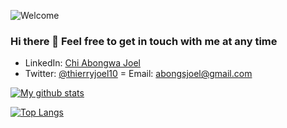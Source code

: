 ![Welcome](../main/banner2.png)

### Hi there 👋 Feel free to get in touch with me at any time

- LinkedIn: [Chi Abongwa Joel](https://www.linkedin.com/in/chi-abongwa-joel-b4285a97/)
- Twitter: [@thierryjoel10](https://twitter.com/ThierryJoel10)
= Email: abongsjoel@gmail.com


[![My github stats](https://github-readme-stats.vercel.app/api?username=abongsjoel&show_icons=true)](https://github.com/abongsjoel/github-readme-stats)


[![Top Langs](https://github-readme-stats.vercel.app/api/top-langs/?username=abongsjoel&layout=compact)](https://github.com/abongsjoel/github-readme-stats)


<!--
**abongsjoel/abongsjoel** is a ✨ _special_ ✨ repository because its `README.md` (this file) appears on your GitHub profile.

Here are some ideas to get you started:

- 🔭 I’m currently working on ...
- 🌱 I’m currently learning ...
- 👯 I’m looking to collaborate on ...
- 🤔 I’m looking for help with ...
- 💬 Ask me about ...
- 📫 How to reach me: ...
- 😄 Pronouns: ...
- ⚡ Fun fact: ...
-->
